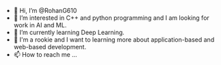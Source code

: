 - 👋 Hi, I’m @RohanG610
- 👀 I’m interested in C++ and python programming and I am looking for work in AI and ML.
- 🌱 I’m currently learning Deep Learning.
- 💞️ I'm a rookie and I want to learning more about application-based and web-based development.
- 📫 How to reach me ...

<!---
SleeplessCoder09/SleeplessCoder09 is a ✨ special ✨ repository because its `README.md` (this file) appears on your GitHub profile.
You can click the Preview link to take a look at your changes.
--->
